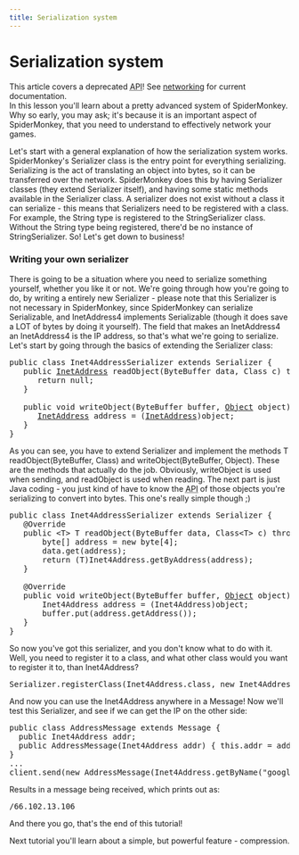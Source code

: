 ```yaml
---
title: Serialization system
---
```

<h1 class="sectionedit1" id="serialization_system">Serialization system</h1>
<div class="level1">

<p>
</p><p></p><div class="notewarning">This article covers a deprecated <abbr title="Application Programming Interface">API</abbr>! See <a href="/jme3/advanced/networking.html" class="wikilink1" title="jme3:advanced:networking">networking</a> for current documentation.
</div>
In this lesson you'll learn about a pretty advanced system of SpiderMonkey. Why so early, you may ask; it's because it is an important aspect of SpiderMonkey, that you need to understand to effectively network your games.


<p>
Let's start with a general explanation of how the serialization system works. SpiderMonkey's Serializer class is the entry point for everything serializing. Serializing is the act of translating an object into bytes, so it can be transferred over the network. SpiderMonkey does this by having Serializer classes (they extend Serializer itself), and having some static methods available in the Serializer class. A serializer does not exist without a class it can serialize - this means that Serializers need to be registered with a class. For example, the String type is registered to the StringSerializer class. Without the String type being registered, there'd be no instance of StringSerializer. So! Let's get down to business!
</p>

</div>
<!-- EDIT1 SECTION "Serialization system" [1-1106] -->
<h3 class="sectionedit2" id="writing_your_own_serializer">Writing your own serializer</h3>
<div class="level3">

<p>
There is going to be a situation where you need to serialize something yourself, whether you like it or not. We're going through how you're going to do, by writing a entirely new Serializer - please note that this Serializer is not necessary in SpiderMonkey, since SpiderMonkey can serialize Serializable, and InetAddress4 implements Serializable (though it does save a LOT of bytes by doing it yourself). The field that makes an InetAddress4 an InetAddress4 is the IP address, so that's what we're going to serialize. Let's start by going through the basics of extending the Serializer class:
</p>
<pre class="code java"><span class="kw1">public</span> <span class="kw1">class</span> Inet4AddressSerializer <span class="kw1">extends</span> Serializer <span class="br0">{</span>
   <span class="kw1">public</span> <a href="http://www.google.com/search?hl=en&amp;q=allinurl%3Adocs.oracle.com+javase+docs+api+inetaddress"><span class="kw3">InetAddress</span></a> readObject<span class="br0">(</span>ByteBuffer data, <span class="kw1">Class</span> c<span class="br0">)</span> <span class="kw1">throws</span> <a href="http://www.google.com/search?hl=en&amp;q=allinurl%3Adocs.oracle.com+javase+docs+api+ioexception"><span class="kw3">IOException</span></a>
      <span class="kw1">return</span> <span class="kw2">null</span><span class="sy0">;</span>
   <span class="br0">}</span>
 
   <span class="kw1">public</span> <span class="kw4">void</span> writeObject<span class="br0">(</span>ByteBuffer buffer, <a href="http://www.google.com/search?hl=en&amp;q=allinurl%3Adocs.oracle.com+javase+docs+api+object"><span class="kw3">Object</span></a> object<span class="br0">)</span> <span class="kw1">throws</span> <a href="http://www.google.com/search?hl=en&amp;q=allinurl%3Adocs.oracle.com+javase+docs+api+ioexception"><span class="kw3">IOException</span></a> <span class="br0">{</span>
      <a href="http://www.google.com/search?hl=en&amp;q=allinurl%3Adocs.oracle.com+javase+docs+api+inetaddress"><span class="kw3">InetAddress</span></a> address <span class="sy0">=</span> <span class="br0">(</span><a href="http://www.google.com/search?hl=en&amp;q=allinurl%3Adocs.oracle.com+javase+docs+api+inetaddress"><span class="kw3">InetAddress</span></a><span class="br0">)</span>object<span class="sy0">;</span>
   <span class="br0">}</span>
<span class="br0">}</span></pre>

<p>
As you can see, you have to extend Serializer and implement the methods T readObject(ByteBuffer, Class) and writeObject(ByteBuffer, Object). These are the methods that actually do the job. Obviously, writeObject is used when sending, and readObject is used when reading. The next part is just Java coding - you just kind of have to know the <abbr title="Application Programming Interface">API</abbr> of those objects you're serializing to convert into bytes. This one's really simple though ;)
</p>
<pre class="code java"><span class="kw1">public</span> <span class="kw1">class</span> Inet4AddressSerializer <span class="kw1">extends</span> Serializer <span class="br0">{</span>
   @Override
   <span class="kw1">public</span> <span class="sy0">&lt;</span>T<span class="sy0">&gt;</span> T readObject<span class="br0">(</span>ByteBuffer data, Class<span class="sy0">&lt;</span>T<span class="sy0">&gt;</span> c<span class="br0">)</span> <span class="kw1">throws</span> <a href="http://www.google.com/search?hl=en&amp;q=allinurl%3Adocs.oracle.com+javase+docs+api+ioexception"><span class="kw3">IOException</span></a> <span class="br0">{</span>
       <span class="kw4">byte</span><span class="br0">[</span><span class="br0">]</span> address <span class="sy0">=</span> <span class="kw1">new</span> <span class="kw4">byte</span><span class="br0">[</span><span class="nu0">4</span><span class="br0">]</span><span class="sy0">;</span>
       data.<span class="me1">get</span><span class="br0">(</span>address<span class="br0">)</span><span class="sy0">;</span>
       <span class="kw1">return</span> <span class="br0">(</span>T<span class="br0">)</span>Inet4Address.<span class="me1">getByAddress</span><span class="br0">(</span>address<span class="br0">)</span><span class="sy0">;</span>
   <span class="br0">}</span>
 
   @Override
   <span class="kw1">public</span> <span class="kw4">void</span> writeObject<span class="br0">(</span>ByteBuffer buffer, <a href="http://www.google.com/search?hl=en&amp;q=allinurl%3Adocs.oracle.com+javase+docs+api+object"><span class="kw3">Object</span></a> object<span class="br0">)</span> <span class="kw1">throws</span> <a href="http://www.google.com/search?hl=en&amp;q=allinurl%3Adocs.oracle.com+javase+docs+api+ioexception"><span class="kw3">IOException</span></a> <span class="br0">{</span>
       Inet4Address address <span class="sy0">=</span> <span class="br0">(</span>Inet4Address<span class="br0">)</span>object<span class="sy0">;</span>
       buffer.<span class="me1">put</span><span class="br0">(</span>address.<span class="me1">getAddress</span><span class="br0">(</span><span class="br0">)</span><span class="br0">)</span><span class="sy0">;</span>
   <span class="br0">}</span>
<span class="br0">}</span></pre>

<p>
So now you've got this serializer, and you don't know what to do with it. Well, you need to register it to a class, and what other class would you want to register it to, than Inet4Address?
</p>
<pre class="code">Serializer.registerClass(Inet4Address.class, new Inet4AddressSerializer());</pre>

<p>
And now you can use the Inet4Address anywhere in a Message! Now we'll test this Serializer, and see if we can get the IP on the other side:
</p>
<pre class="code java"><span class="kw1">public</span> <span class="kw1">class</span> AddressMessage <span class="kw1">extends</span> Message <span class="br0">{</span>
  <span class="kw1">public</span> Inet4Address addr<span class="sy0">;</span>
  <span class="kw1">public</span> AddressMessage<span class="br0">(</span>Inet4Address addr<span class="br0">)</span> <span class="br0">{</span> <span class="kw1">this</span>.<span class="me1">addr</span> <span class="sy0">=</span> addr<span class="sy0">;</span> <span class="br0">}</span>
<span class="br0">}</span>
...
<span class="me1">client</span>.<span class="me1">send</span><span class="br0">(</span><span class="kw1">new</span> AddressMessage<span class="br0">(</span>Inet4Address.<span class="me1">getByName</span><span class="br0">(</span><span class="st0">"google.com"</span><span class="br0">)</span><span class="br0">)</span><span class="br0">)</span><span class="sy0">;</span></pre>

<p>
Results in a message being received, which prints out as:
</p>
<pre class="code">/66.102.13.106</pre>

<p>
And there you go, that's the end of this tutorial!
</p>

<p>
Next tutorial you'll learn about a simple, but powerful feature - compression.
</p>

</div>
<!-- EDIT2 SECTION "Writing your own serializer" [1107-] -->
